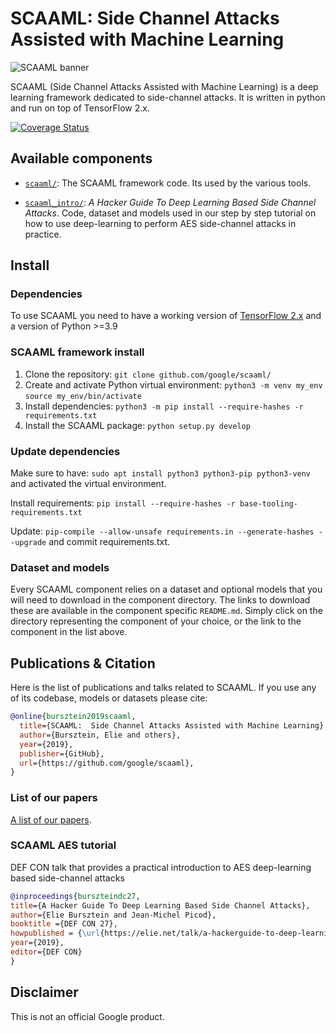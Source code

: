 # SCAAML: Side Channel Attacks Assisted with Machine Learning

![SCAAML banner](https://storage.googleapis.com/scaaml-public/visuals/scaaml-banner.png)

SCAAML (Side Channel Attacks Assisted with Machine Learning) is a deep learning
framework dedicated to side-channel attacks. It is written in python and run on
top of TensorFlow 2.x.

[![Coverage Status](https://coveralls.io/repos/github/google/scaaml/badge.svg?branch=main)](https://coveralls.io/github/google/scaaml?branch=main)

## Available components

-   [`scaaml/`](https://github.com/google/scaaml/tree/master/scaaml/): The
    SCAAML framework code. Its used by the various tools.

-   [`scaaml_intro/`](https://github.com/google/scaaml/tree/master/scaaml_intro):
    *A Hacker Guide To Deep Learning Based Side Channel Attacks*.  Code, dataset
    and models used in our step by step tutorial on how to use deep-learning to
    perform AES side-channel attacks in practice.

## Install

### Dependencies

To use SCAAML you need to have a working version of [TensorFlow
2.x](https://www.tensorflow.org/install) and a version of Python >=3.9

### SCAAML framework install

1.  Clone the repository: `git clone github.com/google/scaaml/`
2.  Create and activate Python virtual environment:
       `python3 -m venv my_env`
       `source my_env/bin/activate`
3.  Install dependencies: `python3 -m pip install --require-hashes -r
    requirements.txt`
4.  Install the SCAAML package: `python setup.py develop`

### Update dependencies

Make sure to have: `sudo apt install python3 python3-pip python3-venv` and
activated the virtual environment.

Install requirements:
`pip install --require-hashes -r base-tooling-requirements.txt`

Update: `pip-compile --allow-unsafe requirements.in --generate-hashes --upgrade`
and commit requirements.txt.

### Dataset and models

Every SCAAML component relies on a dataset and optional models that you will
need to download in the component directory. The links to download these are
available in the component specific `README.md`. Simply click on the directory
representing the component of your choice, or the link to the component in the
list above.

## Publications & Citation

Here is the list of publications and talks related to SCAAML. If you use any of
its codebase, models or datasets please cite:

```bibtex
@online{bursztein2019scaaml,
  title={SCAAML:  Side Channel Attacks Assisted with Machine Learning},
  author={Bursztein, Elie and others},
  year={2019},
  publisher={GitHub},
  url={https://github.com/google/scaaml},
}
```

### List of our papers

[A list of our papers](https://github.com/google/scaaml/tree/main/papers/).

### SCAAML AES tutorial

DEF CON talk that provides a practical introduction to AES deep-learning based
side-channel attacks

```bibtex
@inproceedings{burszteindc27,
title={A Hacker Guide To Deep Learning Based Side Channel Attacks},
author={Elie Bursztein and Jean-Michel Picod},
booktitle ={DEF CON 27},
howpublished = {\url{https://elie.net/talk/a-hackerguide-to-deep-learning-based-side-channel-attacks/}}
year={2019},
editor={DEF CON}
}
```

## Disclaimer

This is not an official Google product.
